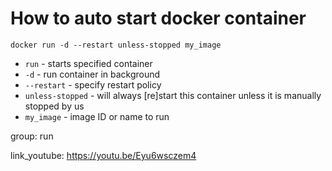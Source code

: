 # How to auto start docker container

```docker
docker run -d --restart unless-stopped my_image
```

- `run` - starts specified container
- `-d` - run container in background
- `--restart` - specify restart policy
- `unless-stopped` - will always [re]start this container unless it is manually stopped by us 
- `my_image` - image ID or name to run

group: run


link_youtube: https://youtu.be/Eyu6wsczem4

